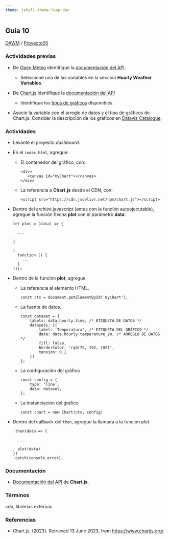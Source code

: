 ```yaml
---
theme: jekyll-theme-leap-day
---
```


## Guía 10

[DAWM](/DAWM/) / [Proyecto05](/DAWM/proyectos/2023/proyecto5)

### Actividades previas

* De [Open Meteo](https://open-meteo.com/) identifique la [documentación del API](https://open-meteo.com/en/docs).
  - Seleccione una de las variables en la sección **Hourly Weather Variables**.

* De [Chart.js](https://www.chartjs.org/) identifique la [documentación del API](https://www.chartjs.org/docs/latest/getting-started/)
  - Identifique los [tipos de gráficos](https://www.chartjs.org/docs/latest/charts/) disponibles.

* Asocie la variable con el arreglo de datos y el tipo de gráficos de Chart.js. Consider la descripción de los gráficos en [Dataviz Catalogue](https://datavizcatalogue.com/).


### Actividades


* Levante el proyecto _dashboard_.
* En el `index.html`, agregue:
  - El contenedor del gráfico, con:

      ```
      <div>
         <canvas id="myChart"></canvas>
      </div>
      ```

  - La referencia a **Chart.js** desde el CDN, con:

      ```
      <script src="https://cdn.jsdelivr.net/npm/chart.js"></script>
      ```

* Dentro del archivo javascript (antes con la función autoejecutable), agregue la función flecha **plot** con el parámetro **data**:

  ```
  let plot = (data) => {
    
    ...

  }

  (
    function () {
      ...
    }
  )();
  ```

* Dentro de la función **plot**, agregue:
  - La referencia al elemento HTML.

      ```
      const ctx = document.getElementById('myChart');
      ```
  - La fuente de datos.

      ```
      const dataset = {
          labels: data.hourly.time, /* ETIQUETA DE DATOS */
          datasets: [{
              label: 'Temperatura', /* ETIQUETA DEL GRÁFICO */
              data: data.hourly.temperature_2m, /* ARREGLO DE DATOS */
              fill: false,
              borderColor: 'rgb(75, 192, 192)',
              tension: 0.1
          }]
      };
      ```
  - La configuración del gráfico

      ```
      const config = {
          type: 'line',
          data: dataset,
      };
      ```

  - La instanciación del gráfico

      ```
      const chart = new Chart(ctx, config)
      ```

- Dentro del callback del `then`, agregue la llamada a la función plot.
  
  ```
  .then(data => {
    
    ...

    plot(data)
  })
  .catch(console.error);
  ```

### Documentación

* [Documentación del API](https://www.chartjs.org/docs/latest/getting-started/) de **Chart.js**.

### Términos

cdn, librerías externas

### Referencias

* Chart.js. (2023). Retrieved 13 June 2023, from https://www.chartjs.org/ 